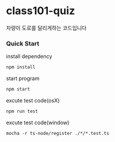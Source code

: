 # class101-quiz
차량이 도로를 달리게하는 코드입니다

### Quick Start
install dependency

```bash
npm install
```

start program
```bash
npm start
```

excute test code(osX)
```bash
npm run test
```
excute test code(window)
```
mocha -r ts-node/register ./*/*.test.ts
```
